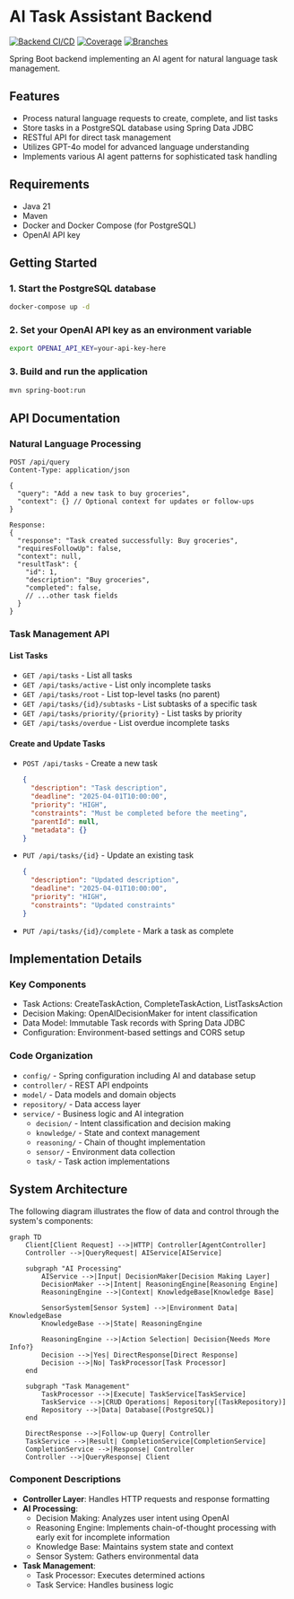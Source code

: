 # AI Task Assistant Backend
[![Backend CI/CD](https://github.com/$GITHUB_USERNAME/agent/actions/workflows/maven.yml/badge.svg)](https://github.com/$GITHUB_USERNAME/agent/actions/workflows/maven.yml)
[![Coverage](../../badges/backend/jacoco.svg)](../../backend/target/site/jacoco/)
[![Branches](../../badges/backend/branches.svg)](../../backend/target/site/jacoco/)

Spring Boot backend implementing an AI agent for natural language task management.

## Features
- Process natural language requests to create, complete, and list tasks
- Store tasks in a PostgreSQL database using Spring Data JDBC
- RESTful API for direct task management
- Utilizes GPT-4o model for advanced language understanding
- Implements various AI agent patterns for sophisticated task handling

## Requirements
- Java 21
- Maven
- Docker and Docker Compose (for PostgreSQL)
- OpenAI API key

## Getting Started

### 1. Start the PostgreSQL database
```bash
docker-compose up -d
```

### 2. Set your OpenAI API key as an environment variable
```bash
export OPENAI_API_KEY=your-api-key-here
```

### 3. Build and run the application
```bash
mvn spring-boot:run
```

## API Documentation

### Natural Language Processing
```
POST /api/query
Content-Type: application/json

{
  "query": "Add a new task to buy groceries",
  "context": {} // Optional context for updates or follow-ups
}

Response:
{
  "response": "Task created successfully: Buy groceries",
  "requiresFollowUp": false,
  "context": null,
  "resultTask": {
    "id": 1,
    "description": "Buy groceries",
    "completed": false,
    // ...other task fields
  }
}
```

### Task Management API

#### List Tasks
- `GET /api/tasks` - List all tasks
- `GET /api/tasks/active` - List only incomplete tasks
- `GET /api/tasks/root` - List top-level tasks (no parent)
- `GET /api/tasks/{id}/subtasks` - List subtasks of a specific task
- `GET /api/tasks/priority/{priority}` - List tasks by priority
- `GET /api/tasks/overdue` - List overdue incomplete tasks

#### Create and Update Tasks
- `POST /api/tasks` - Create a new task
  ```json
  {
    "description": "Task description",
    "deadline": "2025-04-01T10:00:00",
    "priority": "HIGH",
    "constraints": "Must be completed before the meeting",
    "parentId": null,
    "metadata": {}
  }
  ```

- `PUT /api/tasks/{id}` - Update an existing task
  ```json
  {
    "description": "Updated description",
    "deadline": "2025-04-01T10:00:00",
    "priority": "HIGH",
    "constraints": "Updated constraints"
  }
  ```

- `PUT /api/tasks/{id}/complete` - Mark a task as complete

## Implementation Details

### Key Components
- Task Actions: CreateTaskAction, CompleteTaskAction, ListTasksAction
- Decision Making: OpenAIDecisionMaker for intent classification
- Data Model: Immutable Task records with Spring Data JDBC
- Configuration: Environment-based settings and CORS setup

### Code Organization
- `config/` - Spring configuration including AI and database setup
- `controller/` - REST API endpoints
- `model/` - Data models and domain objects
- `repository/` - Data access layer
- `service/` - Business logic and AI integration
  - `decision/` - Intent classification and decision making
  - `knowledge/` - State and context management
  - `reasoning/` - Chain of thought implementation
  - `sensor/` - Environment data collection
  - `task/` - Task action implementations

## System Architecture
The following diagram illustrates the flow of data and control through the system's components:

```mermaid
graph TD
    Client[Client Request] -->|HTTP| Controller[AgentController]
    Controller -->|QueryRequest| AIService[AIService]
    
    subgraph "AI Processing"
        AIService -->|Input| DecisionMaker[Decision Making Layer]
        DecisionMaker -->|Intent| ReasoningEngine[Reasoning Engine]
        ReasoningEngine -->|Context| KnowledgeBase[Knowledge Base]
        
        SensorSystem[Sensor System] -->|Environment Data| KnowledgeBase
        KnowledgeBase -->|State| ReasoningEngine
        
        ReasoningEngine -->|Action Selection| Decision{Needs More Info?}
        Decision -->|Yes| DirectResponse[Direct Response]
        Decision -->|No| TaskProcessor[Task Processor]
    end
    
    subgraph "Task Management"
        TaskProcessor -->|Execute| TaskService[TaskService]
        TaskService -->|CRUD Operations| Repository[(TaskRepository)]
        Repository -->|Data| Database[(PostgreSQL)]
    end
    
    DirectResponse -->|Follow-up Query| Controller
    TaskService -->|Result| CompletionService[CompletionService]
    CompletionService -->|Response| Controller
    Controller -->|QueryResponse| Client
```

### Component Descriptions
- **Controller Layer**: Handles HTTP requests and response formatting
- **AI Processing**:
  - Decision Making: Analyzes user intent using OpenAI
  - Reasoning Engine: Implements chain-of-thought processing with early exit for incomplete information
  - Knowledge Base: Maintains system state and context
  - Sensor System: Gathers environmental data
- **Task Management**:
  - Task Processor: Executes determined actions
  - Task Service: Handles business logic